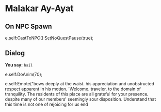 # Malakar Ay-Ayat


## On NPC Spawn

e.self:CastToNPC():SetNoQuestPause(true);


## Dialog

**You say:** `hail`



e.self:DoAnim(70);


e.self:Emote("bows deeply at the waist. his appreciation and unobstructed respect apparent in his motion. 'Welcome. traveler. to the domain of tranquility. The residents of this place are all grateful for your presence. despite many of our members' seemingly sour disposition. Understand that this time is not one of rejoicing for us 
end
